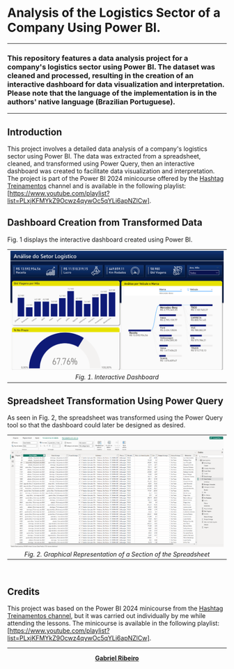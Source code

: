 
# Analysis of the Logistics Sector of a Company Using Power BI.
----

### This repository features a data analysis project for a company's logistics sector using Power BI. The dataset was cleaned and processed, resulting in the creation of an interactive dashboard for data visualization and interpretation. Please note that the language of the implementation is in the authors' native language (Brazilian Portuguese).
----

## Introduction
  This project involves a detailed data analysis of a company's logistics sector using Power BI. The data was extracted from a spreadsheet, cleaned, and transformed using Power Query, then an interactive dashboard was created to facilitate data visualization and interpretation. The project is part of the Power BI 2024 minicourse offered by the [Hashtag Treinamentos](https://www.youtube.com/@HashtagTreinamentos) channel and is available in the following playlist: [https://www.youtube.com/playlist?list=PLxjKFMYkZ9Ocwz4qywOc5qYLi6apNZlCw].
## Dashboard Creation from Transformed Data
  
Fig. 1 displays the interactive dashboard created using Power BI.

<table align="center">
  <tr>
    <td align="center">
      <img src='/Images/Image 1.png' width="1000">
    </td>
  </tr>
  <tr>
    <td align="center">
      <em>Fig. 1. Interactive Dashboard
       </em>
    </td>
  </tr>
</table>

## Spreadsheet Transformation Using Power Query
  As seen in Fig. 2, the spreadsheet was transformed using the Power Query tool so that the dashboard could later be designed as desired.
  
<table align="center">
  <tr>
    <td align="center">
      <img src='/Images/Image 2.png' width="1000">
    </td>
  </tr>
  <tr>
    <td align="center">
      <em>Fig. 2. Graphical Representation of a Section of the Spreadsheet </em>
    </td>
  </tr>
</table>
<br>

## Credits
This project was based on the Power BI 2024 minicourse from the [Hashtag Treinamentos channel](https://www.youtube.com/@HashtagTreinamentos/featured), but it was carried out individually by me while attending the lessons. The minicourse is available in the following playlist: [https://www.youtube.com/playlist?list=PLxjKFMYkZ9Ocwz4qywOc5qYLi6apNZlCw].

---

<p align="center"><strong> <a href="https://www.linkedin.com/in/gabriel-ribeiro-data/" target="_blank">Gabriel Ribeiro</a></strong></p>
